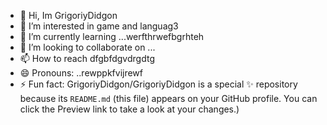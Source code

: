 - 👋 Hi, Im GrigoriyDidgon
- 👀 I’m interested in game and languag3
- 🌱 I’m currently learning ...werfthrwefbgrhteh
- 💞️ I’m looking to collaborate on ...
- 📫 How to reach dfgbfdgvdrgdtg
- 😄 Pronouns: ..rewppkfvijrewf
- ⚡ Fun fact:
GrigoriyDidgon/GrigoriyDidgon is a special ✨ repository because its `README.md` (this file) appears on your GitHub profile.
You can click the Preview link to take a look at your changes.)
